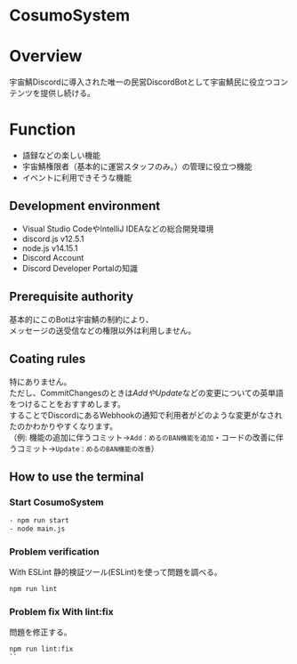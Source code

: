 # CosumoSystem

# Overview
宇宙鯖Discordに導入された唯一の民営DiscordBotとして宇宙鯖民に役立つコンテンツを提供し続ける。

# Function
- 語録などの楽しい機能
- 宇宙鯖権限者（基本的に運営スタッフのみ。）の管理に役立つ機能
- イベントに利用できそうな機能


## Development environment
- Visual Studio CodeやIntelliJ IDEAなどの総合開発環境
- discord.js v12.5.1
- node.js v14.15.1
- Discord Account
- Discord Developer Portalの知識

## Prerequisite authority
基本的にこのBotは宇宙鯖の制約により、  
メッセージの送受信などの権限以外は利用しません。

## Coating rules
特にありません。  
ただし、CommitChangesのときは*AddやUpdate*などの変更についての英単語をつけることをおすすめします。  
することでDiscordにあるWebhookの通知で利用者がどのような変更がなされたのかわかりやすくなります。  
（例: 機能の追加に伴うコミット→`Add：めるのBAN機能を追加`・コードの改善に伴うコミット→`Update：めるのBAN機能の改善`）

## How to use the terminal
### Start CosumoSystem
```bash
- npm run start  
- node main.js
```

### Problem verification
With ESLint
静的検証ツール(ESLint)を使って問題を調べる。
```bash
npm run lint
```

### Problem fix With lint:fix
問題を修正する。
```bash
npm run lint:fix
``

